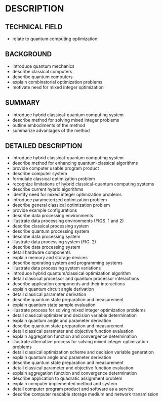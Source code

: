 # DESCRIPTION

## TECHNICAL FIELD

- relate to quantum computing optimization

## BACKGROUND

- introduce quantum mechanics
- describe classical computers
- describe quantum computers
- explain combinatorial optimization problems
- motivate need for mixed integer optimization

## SUMMARY

- introduce hybrid classical-quantum computing system
- describe method for solving mixed integer problems
- outline embodiments of the method
- summarize advantages of the method

## DETAILED DESCRIPTION

- introduce hybrid classical-quantum computing system
- describe method for enhancing quantum-classical algorithms
- provide computer usable program product
- describe computer system
- formulate classical optimization problem
- recognize limitations of hybrid classical-quantum computing systems
- describe current hybrid algorithms
- identify need for mixed integer optimization problems
- introduce parameterized optimization problem
- describe general classical optimization problem
- provide example configurations
- describe data processing environments
- illustrate data processing environments (FIGS. 1 and 2)
- describe classical processing system
- describe quantum processing system
- describe data processing system
- illustrate data processing system (FIG. 2)
- describe data processing system
- detail hardware components
- explain memory and storage devices
- describe operating system and programming systems
- illustrate data processing system variations
- introduce hybrid quantum/classical optimization algorithm
- detail classical processor and quantum processor interactions
- describe application components and their interactions
- explain quantum circuit angle derivation
- detail classical parameter derivation
- describe quantum state preparation and measurement
- explain quantum state sample evaluation
- illustrate process for solving mixed integer optimization problems
- detail classical optimizer and decision variable determination
- explain quantum angle and parameter derivation
- describe quantum state preparation and measurement
- detail classical parameter and objective function evaluation
- explain aggregation function and convergence determination
- illustrate alternative process for solving mixed integer optimization problems
- detail classical optimization scheme and decision variable generation
- explain quantum angle and parameter derivation
- describe quantum state preparation and measurement
- detail classical parameter and objective function evaluation
- explain aggregation function and convergence determination
- describe application to quadratic assignment problem
- explain computer implemented method and system
- detail computer program product and software as a service
- describe computer readable storage medium and network transmission

